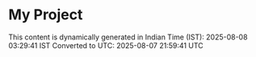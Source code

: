 # My Project

This content is dynamically generated in Indian Time (IST): 2025-08-08 03:29:41 IST
Converted to UTC: 2025-08-07 21:59:41 UTC
